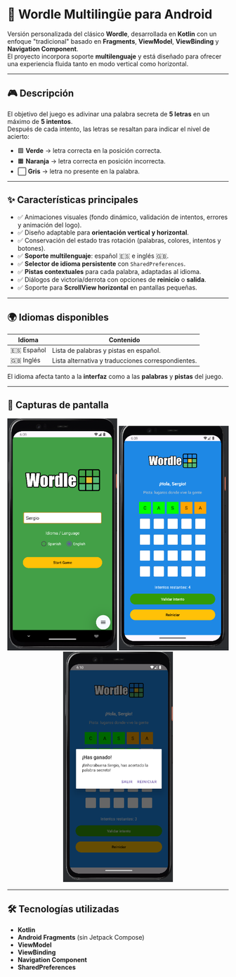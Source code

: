 # 🧩 Wordle Multilingüe para Android

Versión personalizada del clásico **Wordle**, desarrollada en **Kotlin** con un enfoque "tradicional" basado en **Fragments**, **ViewModel**, **ViewBinding** y **Navigation Component**.  
El proyecto incorpora soporte **multilenguaje** y está diseñado para ofrecer una experiencia fluida tanto en modo vertical como horizontal.

---

## 🎮 Descripción

El objetivo del juego es adivinar una palabra secreta de **5 letras** en un máximo de **5 intentos**.  
Después de cada intento, las letras se resaltan para indicar el nivel de acierto:

- 🟩 **Verde** → letra correcta en la posición correcta.  
- 🟧 **Naranja** → letra correcta en posición incorrecta.  
- ⬜ **Gris** → letra no presente en la palabra.

---

## ✨ Características principales

- ✅ Animaciones visuales (fondo dinámico, validación de intentos, errores y animación del logo).  
- ✅ Diseño adaptable para **orientación vertical y horizontal**.  
- ✅ Conservación del estado tras rotación (palabras, colores, intentos y botones).  
- ✅ **Soporte multilenguaje**: español 🇪🇸 e inglés 🇬🇧.  
- ✅ **Selector de idioma persistente** con `SharedPreferences`.  
- ✅ **Pistas contextuales** para cada palabra, adaptadas al idioma.  
- ✅ Diálogos de victoria/derrota con opciones de **reinicio** o **salida**.  
- ✅ Soporte para **ScrollView horizontal** en pantallas pequeñas.  

---

## 🌍 Idiomas disponibles

| Idioma | Contenido |
|--------|-----------|
| 🇪🇸 Español | Lista de palabras y pistas en español. |
| 🇬🇧 Inglés  | Lista alternativa y traducciones correspondientes. |

El idioma afecta tanto a la **interfaz** como a las **palabras** y **pistas** del juego.

---

## 📸 Capturas de pantalla

<div align="center">
  <img src="screenshots/screenshot1.png" alt="Pantalla principal" width="250"/>
  <img src="screenshots/screenshot2.png" alt="Partida en curso" width="250"/>
  <img src="screenshots/screenshot3.png" alt="Victoria" width="250"/>
</div>

---

## 🛠️ Tecnologías utilizadas

- **Kotlin**  
- **Android Fragments** (sin Jetpack Compose)  
- **ViewModel**  
- **ViewBinding**  
- **Navigation Component**  
- **SharedPreferences**  
